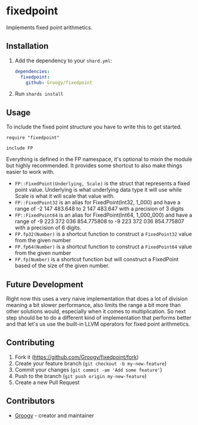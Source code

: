 # fixedpoint

Implements fixed point arithmetics.

## Installation

1. Add the dependency to your `shard.yml`:

   ```yaml
   dependencies:
     fixedpoint:
       github: Groogy/fixedpoint
   ```

2. Run `shards install`

## Usage

To include the fixed point structure you have to write this to get started.

```crystal
require "fixedpoint"

include FP
```

Everything is defined in the FP namespace, it's optional to mixin the module but highly recommended. It provides some shortcut to also make things easier to work with.

* `FP::FixedPoint(Underlying, Scale)` is the struct that represents a fixed point value. Underlying is what underlying data type it will use while Scale is what it will scale that value with.
* `FP::FixedPoint32` is an alias for FixedPoint(Int32, 1_000) and have a range of -2 147 483.648 to 2 147 483.647 with a precision of 3 digits
* `FP::FixedPoint64` is an alias for FixedPoint(Int64, 1_000_000) and have a range of -9 223 372 036 854.775808 to -9 223 372 036 854.775807 with a precision of 6 digits.
* `FP.fp32(Number)` is a shortcut function to construct a `FixedPoint32` value from the given number
* `FP.fp64(Number)` is a shortcut function to construct a `FixedPoint64` value from the given number
* `FP.fp(Number)` is a shortcut function but will construct a FixedPoint based of the size of the given number.

## Future Development

Right now this uses a very naive implementation that does a lot of division meaning a bit slower performance, also limits the range a bit more than other solutions would, especially when it comes to multiplication. So next step should be to do a different kind of implementation that performs better and that let's us use the built-in LLVM operators for fixed point arithmetics.

## Contributing

1. Fork it (<https://github.com/Groogy/fixedpoint/fork>)
2. Create your feature branch (`git checkout -b my-new-feature`)
3. Commit your changes (`git commit -am 'Add some feature'`)
4. Push to the branch (`git push origin my-new-feature`)
5. Create a new Pull Request

## Contributors

- [Groogy](https://github.com/Groogy) - creator and maintainer

